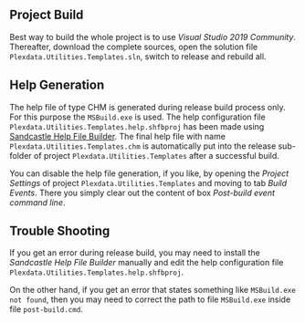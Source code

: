 
## Project Build

Best way to build the whole project is to use _Visual Studio 2019 Community_. Thereafter, 
download the complete sources, open the solution file `Plexdata.Utilities.Templates.sln`, 
switch to release and rebuild all.

## Help Generation

The help file of type CHM is generated during release build process only. For this purpose 
the `MSBuild.exe` is used. The help configuration file `Plexdata.Utilities.Templates.help.shfbproj` 
has been made using [Sandcastle Help File Builder](https://ewsoftware.github.io/SHFB/html/bd1ddb51-1c4f-434f-bb1a-ce2135d3a909.htm). 
The final help file with name `Plexdata.Utilities.Templates.chm` is automatically put into 
the release sub-folder of project `Plexdata.Utilities.Templates` after a successful build.

You can disable the help file generation, if you like, by opening the _Project Settings_ 
of project `Plexdata.Utilities.Templates` and moving to tab _Build Events_. There you 
simply clear out the content of box _Post-build event command line_.

## Trouble Shooting

If you get an error during release build, you may need to install the _Sandcastle Help File 
Builder_ manually and edit the help configuration file `Plexdata.Utilities.Templates.help.shfbproj`.

On the other hand, if you get an error that states something like `MSBuild.exe not found`, 
then you may need to correct the path to file `MSBuild.exe` inside file `post-build.cmd`.
